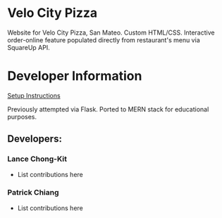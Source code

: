 # Velo City Pizza
Website for Velo City Pizza, San Mateo.
Custom HTML/CSS. Interactive order-online feature populated directly from restaurant's menu via SquareUp API.

# Developer Information
[Setup Instructions](../../../wiki/Setup)

Previously attempted via Flask. Ported to MERN stack for educational purposes.
## Developers:
### Lance Chong-Kit
* List contributions here
### Patrick Chiang
* List contributions here
